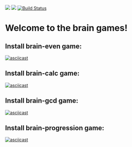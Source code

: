<a href="https://codeclimate.com/github/rikkirikkardo44/frontend-project-lvl1/maintainability"><img src="https://api.codeclimate.com/v1/badges/f3cf34a2318c558aea13/maintainability" /></a>
<a href="https://codeclimate.com/github/rikkirikkardo44/frontend-project-lvl1/test_coverage"><img src="https://api.codeclimate.com/v1/badges/f3cf34a2318c558aea13/test_coverage" /></a>
[![Build Status](https://travis-ci.org/rikkirikkardo44/frontend-project-lvl1.svg?branch=master)](https://travis-ci.org/rikkirikkardo44/frontend-project-lvl1)
# Welcome to the brain games!
## Install **brain-even** game:
[![asciicast](https://asciinema.org/a/b9zxDpnJ0MyNJqY540rPmNBbP.svg)](https://asciinema.org/a/b9zxDpnJ0MyNJqY540rPmNBbP)
## Install **brain-calc** game:
[![asciicast](https://asciinema.org/a/xJwl5fJ3t0kReLUoeMJRR24sZ.svg)](https://asciinema.org/a/xJwl5fJ3t0kReLUoeMJRR24sZ)
## Install **brain-gcd** game:
[![asciicast](https://asciinema.org/a/4xFfwwV8dnFNeogPKFcfB8Ff9.svg)](https://asciinema.org/a/4xFfwwV8dnFNeogPKFcfB8Ff9)
## Install **brain-progression** game:
[![asciicast](https://asciinema.org/a/FDjf3YiX0y5XZ0xzAaY7ckHhz.svg)](https://asciinema.org/a/FDjf3YiX0y5XZ0xzAaY7ckHhz)
